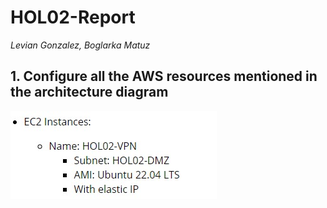 # **HOL02-Report**
_Levian Gonzalez, Boglarka Matuz_

## 1. Configure all the AWS resources mentioned in the architecture diagram
![test](test.jpg)

